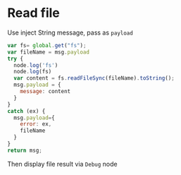 # Read file

Use inject String message, pass as `payload`

```js
var fs= global.get("fs");
var fileName = msg.payload
try {
  node.log('fs')
  node.log(fs)
  var content = fs.readFileSync(fileName).toString();
  msg.payload = {
    message: content
  }
}
catch (ex) {
  msg.payload={
    error: ex,
    fileName
  }
}
return msg;
```

Then display file result via `Debug` node